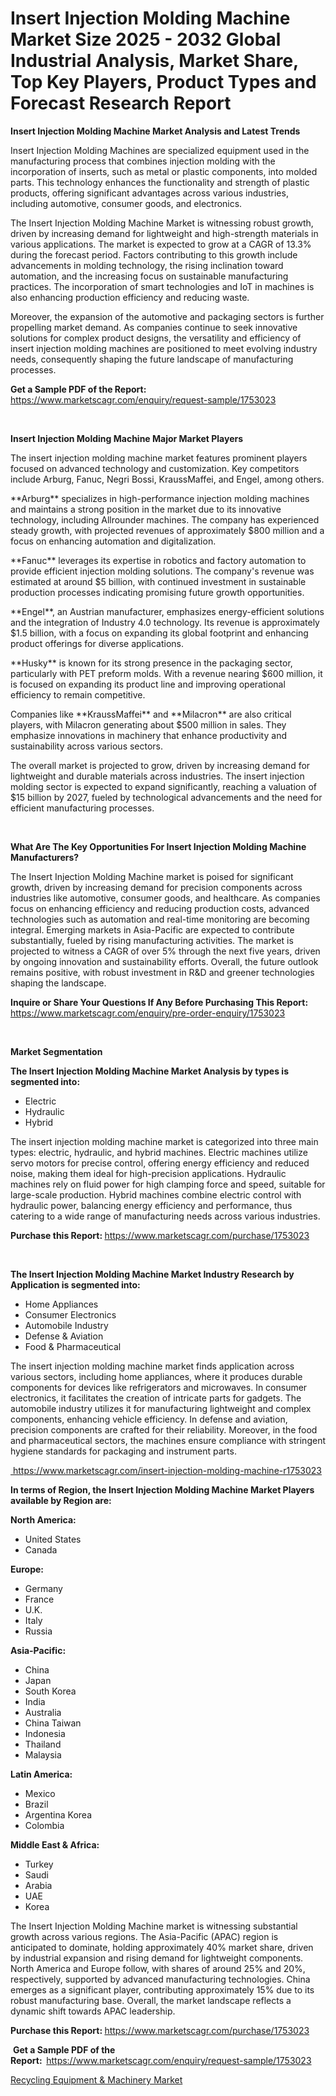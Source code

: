 <p><h1>Insert Injection Molding Machine Market Size 2025 - 2032 Global Industrial Analysis, Market Share, Top Key Players, Product Types and Forecast Research Report</h1></p><p><strong>Insert Injection Molding Machine Market Analysis and Latest Trends</strong></p>
<p><p>Insert Injection Molding Machines are specialized equipment used in the manufacturing process that combines injection molding with the incorporation of inserts, such as metal or plastic components, into molded parts. This technology enhances the functionality and strength of plastic products, offering significant advantages across various industries, including automotive, consumer goods, and electronics.</p><p>The Insert Injection Molding Machine Market is witnessing robust growth, driven by increasing demand for lightweight and high-strength materials in various applications. The market is expected to grow at a CAGR of 13.3% during the forecast period. Factors contributing to this growth include advancements in molding technology, the rising inclination toward automation, and the increasing focus on sustainable manufacturing practices. The incorporation of smart technologies and IoT in machines is also enhancing production efficiency and reducing waste.</p><p>Moreover, the expansion of the automotive and packaging sectors is further propelling market demand. As companies continue to seek innovative solutions for complex product designs, the versatility and efficiency of insert injection molding machines are positioned to meet evolving industry needs, consequently shaping the future landscape of manufacturing processes.</p></p>
<p><strong>Get a Sample PDF of the Report:&nbsp;</strong> <a href="https://www.marketscagr.com/enquiry/request-sample/1753023?utm_campaign=2460&utm_medium=2&utm_source=Github&utm_content=ia&utm_term=20022025&utm_id=insert-injection-molding-machine">https://www.marketscagr.com/enquiry/request-sample/1753023</a></p>
<p>&nbsp;</p>
<p><strong>Insert Injection Molding Machine Major Market Players</strong></p>
<p><p>The insert injection molding machine market features prominent players focused on advanced technology and customization. Key competitors include Arburg, Fanuc, Negri Bossi, KraussMaffei, and Engel, among others. </p><p>**Arburg** specializes in high-performance injection molding machines and maintains a strong position in the market due to its innovative technology, including Allrounder machines. The company has experienced steady growth, with projected revenues of approximately $800 million and a focus on enhancing automation and digitalization. </p><p>**Fanuc** leverages its expertise in robotics and factory automation to provide efficient injection molding solutions. The company's revenue was estimated at around $5 billion, with continued investment in sustainable production processes indicating promising future growth opportunities. </p><p>**Engel**, an Austrian manufacturer, emphasizes energy-efficient solutions and the integration of Industry 4.0 technology. Its revenue is approximately $1.5 billion, with a focus on expanding its global footprint and enhancing product offerings for diverse applications. </p><p>**Husky** is known for its strong presence in the packaging sector, particularly with PET preform molds. With a revenue nearing $600 million, it is focused on expanding its product line and improving operational efficiency to remain competitive. </p><p>Companies like **KraussMaffei** and **Milacron** are also critical players, with Milacron generating about $500 million in sales. They emphasize innovations in machinery that enhance productivity and sustainability across various sectors.</p><p>The overall market is projected to grow, driven by increasing demand for lightweight and durable materials across industries. The insert injection molding sector is expected to expand significantly, reaching a valuation of $15 billion by 2027, fueled by technological advancements and the need for efficient manufacturing processes.</p></p>
<p>&nbsp;</p>
<p><strong>What Are The Key Opportunities For Insert Injection Molding Machine Manufacturers?</strong></p>
<p><p>The Insert Injection Molding Machine market is poised for significant growth, driven by increasing demand for precision components across industries like automotive, consumer goods, and healthcare. As companies focus on enhancing efficiency and reducing production costs, advanced technologies such as automation and real-time monitoring are becoming integral. Emerging markets in Asia-Pacific are expected to contribute substantially, fueled by rising manufacturing activities. The market is projected to witness a CAGR of over 5% through the next five years, driven by ongoing innovation and sustainability efforts. Overall, the future outlook remains positive, with robust investment in R&D and greener technologies shaping the landscape.</p></p>
<p><strong>Inquire or Share Your Questions If Any Before Purchasing This Report:</strong> <a href="https://www.marketscagr.com/enquiry/pre-order-enquiry/1753023?utm_campaign=2460&utm_medium=2&utm_source=Github&utm_content=ia&utm_term=20022025&utm_id=insert-injection-molding-machine">https://www.marketscagr.com/enquiry/pre-order-enquiry/1753023</a></p>
<p>&nbsp;</p>
<p><strong>Market Segmentation</strong></p>
<p><strong>The Insert Injection Molding Machine Market Analysis by types is segmented into:</strong></p>
<p><ul><li>Electric</li><li>Hydraulic</li><li>Hybrid</li></ul></p>
<p><p>The insert injection molding machine market is categorized into three main types: electric, hydraulic, and hybrid machines. Electric machines utilize servo motors for precise control, offering energy efficiency and reduced noise, making them ideal for high-precision applications. Hydraulic machines rely on fluid power for high clamping force and speed, suitable for large-scale production. Hybrid machines combine electric control with hydraulic power, balancing energy efficiency and performance, thus catering to a wide range of manufacturing needs across various industries.</p></p>
<p><strong>Purchase this Report:&nbsp;</strong><a href="https://www.marketscagr.com/purchase/1753023?utm_campaign=2460&utm_medium=2&utm_source=Github&utm_content=ia&utm_term=20022025&utm_id=insert-injection-molding-machine">https://www.marketscagr.com/purchase/1753023</a></p>
<p>&nbsp;</p>
<p><strong>The Insert Injection Molding Machine Market Industry Research by Application is segmented into:</strong></p>
<p><ul><li>Home Appliances</li><li>Consumer Electronics</li><li>Automobile Industry</li><li>Defense & Aviation</li><li>Food & Pharmaceutical</li></ul></p>
<p><p>The insert injection molding machine market finds application across various sectors, including home appliances, where it produces durable components for devices like refrigerators and microwaves. In consumer electronics, it facilitates the creation of intricate parts for gadgets. The automobile industry utilizes it for manufacturing lightweight and complex components, enhancing vehicle efficiency. In defense and aviation, precision components are crafted for their reliability. Moreover, in the food and pharmaceutical sectors, the machines ensure compliance with stringent hygiene standards for packaging and instrument parts.</p></p>
<p><a href="https://www.marketscagr.com/insert-injection-molding-machine-r1753023?utm_campaign=2460&utm_medium=2&utm_source=Github&utm_content=ia&utm_term=20022025&utm_id=insert-injection-molding-machine">&nbsp;https://www.marketscagr.com/insert-injection-molding-machine-r1753023</a></p>
<p><strong>In terms of Region, the Insert Injection Molding Machine Market Players available by Region are:</strong></p>
<p>
    <p> <strong> North America: </strong>
        <ul>
            <li>United States</li>
            <li>Canada</li>
        </ul>
        </p> 
    <p> <strong> Europe: </strong>
        <ul>
            <li>Germany</li>
            <li>France</li>
            <li>U.K.</li>
            <li>Italy</li>
            <li>Russia</li>
        </ul>
        </p> 
    <p> <strong> Asia-Pacific: </strong>
        <ul>
            <li>China</li>
            <li>Japan</li>
            <li>South Korea</li>
            <li>India</li>
            <li>Australia</li>
            <li>China Taiwan</li>
            <li>Indonesia</li>
            <li>Thailand</li>
            <li>Malaysia</li>
        </ul>
        </p> 
    <p> <strong> Latin America: </strong>
        <ul>
            <li>Mexico</li>
            <li>Brazil</li>
            <li>Argentina Korea</li>
            <li>Colombia</li>
        </ul>
        </p> 
    <p> <strong> Middle East & Africa: </strong>
        <ul>
            <li>Turkey</li>
            <li>Saudi</li>
            <li>Arabia</li>
            <li>UAE</li>
            <li>Korea</li>
        </ul>
    </p>
    </p>
<p><p>The Insert Injection Molding Machine market is witnessing substantial growth across various regions. The Asia-Pacific (APAC) region is anticipated to dominate, holding approximately 40% market share, driven by industrial expansion and rising demand for lightweight components. North America and Europe follow, with shares of around 25% and 20%, respectively, supported by advanced manufacturing technologies. China emerges as a significant player, contributing approximately 15% due to its robust manufacturing base. Overall, the market landscape reflects a dynamic shift towards APAC leadership.</p></p>
<p><strong>Purchase this Report: </strong><a href="https://www.marketscagr.com/purchase/1753023?utm_campaign=2460&utm_medium=2&utm_source=Github&utm_content=ia&utm_term=20022025&utm_id=insert-injection-molding-machine">https://www.marketscagr.com/purchase/1753023</a></p>
<p>&nbsp;<strong>Get a Sample PDF of the Report:&nbsp;&nbsp;</strong><a href="https://www.marketscagr.com/enquiry/request-sample/1753023?utm_campaign=2460&utm_medium=2&utm_source=Github&utm_content=ia&utm_term=20022025&utm_id=insert-injection-molding-machine">https://www.marketscagr.com/enquiry/request-sample/1753023</a></p>
<p><strong></strong></p>
<p><p><a href="https://github.com/lvaill871987/Market-Research-Report-List-1/blob/main/recycling-equipment-machinery-market.md?utm_campaign=2460&utm_medium=2&utm_source=Github&utm_content=ia&utm_term=20022025&utm_id=insert-injection-molding-machine">Recycling Equipment & Machinery Market</a></p></p>